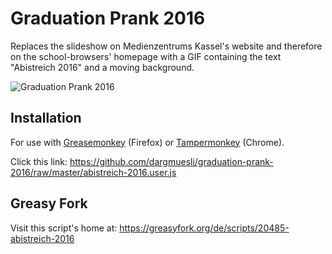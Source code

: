 # Graduation Prank 2016
Replaces the slideshow on Medienzentrums Kassel's website and therefore on the school-browsers' homepage with a GIF containing the text "Abistreich 2016" and a moving background.

![Graduation Prank 2016](https://greasyfork.org/system/screenshots/screenshots/000/004/458/original/abistreich.gif)

## Installation
For use with [Greasemonkey](https://addons.mozilla.org/de/firefox/addon/greasemonkey/) (Firefox) or [Tampermonkey](https://chrome.google.com/webstore/detail/tampermonkey/dhdgffkkebhmkfjojejmpbldmpobfkfo) (Chrome).

Click this link: <https://github.com/dargmuesli/graduation-prank-2016/raw/master/abistreich-2016.user.js>

## Greasy Fork
Visit this script's home at: <https://greasyfork.org/de/scripts/20485-abistreich-2016>
